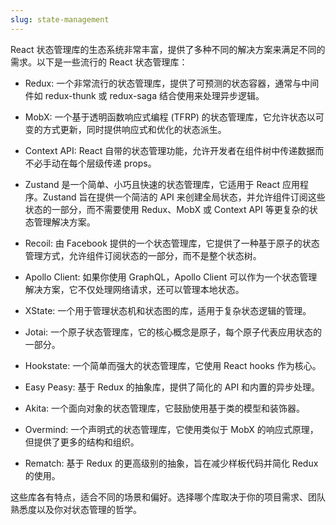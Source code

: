 ```yaml
---
slug: state-management
---
```


React 状态管理库的生态系统非常丰富，提供了多种不同的解决方案来满足不同的需求。以下是一些流行的 React 状态管理库：

- Redux: 一个非常流行的状态管理库，提供了可预测的状态容器，通常与中间件如 redux-thunk 或 redux-saga 结合使用来处理异步逻辑。

- MobX: 一个基于透明函数响应式编程 (TFRP) 的状态管理库，它允许状态以可变的方式更新，同时提供响应式和优化的状态派生。

- Context API: React 自带的状态管理功能，允许开发者在组件树中传递数据而不必手动在每个层级传递 props。

- Zustand 是一个简单、小巧且快速的状态管理库，它适用于 React 应用程序。Zustand 旨在提供一个简洁的 API 来创建全局状态，并允许组件订阅这些状态的一部分，而不需要使用 Redux、MobX 或 Context API 等更复杂的状态管理解决方案。

- Recoil: 由 Facebook 提供的一个状态管理库，它提供了一种基于原子的状态管理方式，允许组件订阅状态的一部分，而不是整个状态树。

- Apollo Client: 如果你使用 GraphQL，Apollo Client 可以作为一个状态管理解决方案，它不仅处理网络请求，还可以管理本地状态。

- XState: 一个用于管理状态机和状态图的库，适用于复杂状态逻辑的管理。

- Jotai: 一个原子状态管理库，它的核心概念是原子，每个原子代表应用状态的一部分。

- Hookstate: 一个简单而强大的状态管理库，它使用 React hooks 作为核心。

- Easy Peasy: 基于 Redux 的抽象库，提供了简化的 API 和内置的异步处理。

- Akita: 一个面向对象的状态管理库，它鼓励使用基于类的模型和装饰器。

- Overmind: 一个声明式的状态管理库，它使用类似于 MobX 的响应式原理，但提供了更多的结构和组织。

- Rematch: 基于 Redux 的更高级别的抽象，旨在减少样板代码并简化 Redux 的使用。

这些库各有特点，适合不同的场景和偏好。选择哪个库取决于你的项目需求、团队熟悉度以及你对状态管理的哲学。